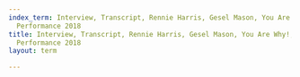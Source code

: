 ```yaml
---
index_term: Interview, Transcript, Rennie Harris, Gesel Mason, You Are Why!, No Boundaries
  Performance 2018
title: Interview, Transcript, Rennie Harris, Gesel Mason, You Are Why!, No Boundaries
  Performance 2018
layout: term

---
```

